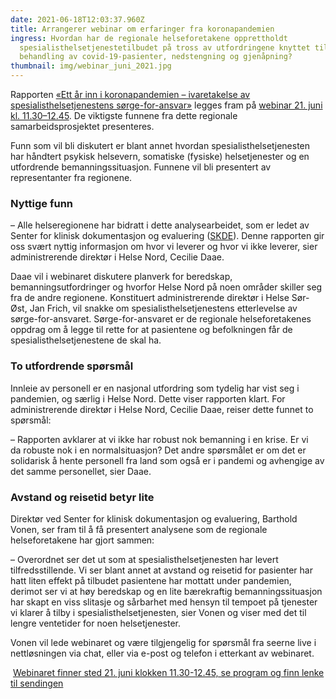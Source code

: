 ```yaml
---
date: 2021-06-18T12:03:37.960Z
title: Arrangerer webinar om erfaringer fra koronapandemien
ingress: Hvordan har de regionale helseforetakene opprettholdt
  spesialisthelsetjenestetilbudet på tross av utfordringene knyttet til
  behandling av covid-19-pasienter, nedstengning og gjenåpning?
thumbnail: img/webinar_juni_2021.jpg
---
```

Rapporten [«Ett år inn i koronapandemien – ivaretakelse av spesialisthelsetjenestens sørge-for-ansvar»](https://helse-nord.no/Documents/Ett%20%c3%a5r%20inn%20i%20koronapandemien.pdf)​ legges fram på [webinar 21. juni kl. 11.30–12.45](https://helse-nord.no/arrangementer/webinar-ett-ar-inn-i-koronapandemien-erfaringer-fra-spesialisthelsetjenesten)​. De viktigste funnene fra dette regionale samarbeidsprosjektet presenteres. 

Funn som vil bli diskutert er blant annet hvordan spesialisthelsetjenesten har håndtert psykisk helsevern, somatiske (fysiske) helsetjenester og en utfordrende bemanningssituasjon. Funnene vil bli presentert av representanter fra regionene. 

### Nyttige funn

– Alle helseregionene har bidratt i dette analysearbeidet, som er ledet av Senter for klinisk dokumentasjon og evaluering ([SKDE](https://www.skde.no/)). Denne rapporten gir oss svært nyttig informasjon om hvor vi leverer og hvor vi ikke leverer, sier administrerende direktør i Helse Nord, Cecilie Daae.

Daae vil i webinaret diskutere planverk for beredskap, bemanningsutfordringer og hvorfor Helse Nord på noen områder skiller seg fra de andre regionene. Konstituert administrerende direktør i Helse Sør-Øst, Jan Frich, vil snakke om spesialisthelsetjenestens etterlevelse av sørge-for-ansvaret. Sørge-for-ansvaret er de regionale helseforetakenes oppdrag om å legge til rette for at pasientene og befolkningen får de spesialisthelsetjenestene de skal ha.

### To utfordrende spørsmål

Innleie av personell er en nasjonal utfordring som tydelig har vist seg i pandemien, og særlig i Helse Nord. Dette viser rapporten klart. For administrerende direktør i Helse Nord, Cecilie Daae, reiser dette funnet to spørsmål:

– Rapporten avklarer at vi ikke har robust nok bemanning i en krise. Er vi da robuste nok i en normalsituasjon? Det andre spørsmålet er om det er solidarisk å hente personell fra land som også er i pandemi og avhengige av det samme personellet, sier Daae.

### Avstand og reisetid betyr lite

Direktør ved Senter for klinisk dokumentasjon og evaluering, Barthold Vonen, ser fram til å få presentert analysene som de regionale helseforetakene har gjort sammen: 

– Overordnet ser det ut som at spesialisthelsetjenesten har levert tilfredsstillende. Vi ser blant annet at avstand og reisetid for pasienter har hatt liten effekt på tilbudet pasientene har mottatt under pandemien, derimot ser vi at høy beredskap og en lite bærekraftig bemanningssituasjon har skapt en viss slitasje og sårbarhet med hensyn til tempoet på tjenester vi klarer å tilby i spesialisthelsetjenesten, sier Vonen og viser med det til lengre ventetider for noen helsetjenester. 

Vonen vil lede webinaret og være tilgjengelig for spørsmål fra seerne live i nettløsningen via chat, eller via e-post og telefon i etterkant av webinaret.

 [Webinaret finner sted 21. juni klokken 11.30-12.45, se program og finn lenke til sendingen](https://helse-nord.no/arrangementer/webinar-ett-ar-inn-i-koronapandemien-erfaringer-fra-spesialisthelsetjenesten)